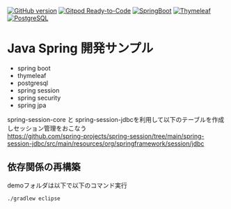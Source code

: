 [![GitHub version](https://badge.fury.io/gh/next-fire-starter%2Fnode-express-pg.svg)](https://badge.fury.io/gh/next-fire-starter%2Fspring-thy-pg)
[![Gitpod Ready-to-Code](https://img.shields.io/badge/Gitpod-ready--to--code-blue?logo=gitpod)](https://gitpod.io/#https://github.com/next-fire-starter/spring-thy-pg
)
[![SpringBoot](https://img.shields.io/badge/SpringBoot-32cd32.svg?longCache=true)](https://spring.io/projects/spring-boot)
[![Thymeleaf](https://img.shields.io/badge/Thymeleaf-006400.svg?longCache=true)](https://www.thymeleaf.org/index.html)
[![PostgreSQL](https://img.shields.io/badge/PostgreSQL-0000cd.svg?longCache=true)](https://www.postgresql.org/)
# Java Spring 開発サンプル

* spring boot 
* thymeleaf 
* postgresql
* spring session
* spring security
* spring jpa

spring-session-core と spring-session-jdbcを利用して以下のテーブルを作成しセッション管理をおこなう   
https://github.com/spring-projects/spring-session/tree/main/spring-session-jdbc/src/main/resources/org/springframework/session/jdbc

## 依存関係の再構築  

demoフォルダは以下で以下のコマンド実行
```
./gradlew eclipse
```
